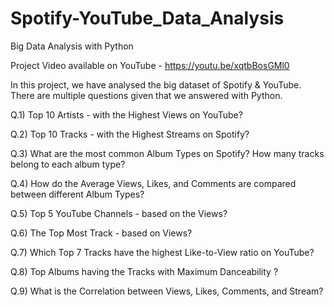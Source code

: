 # Spotify-YouTube_Data_Analysis
Big Data Analysis with Python

Project Video available on YouTube - https://youtu.be/xqtbBosGMl0

In this project, we have analysed the big dataset of Spotify & YouTube. There are multiple questions given that we answered with Python.

Q.1) Top 10 Artists - with the Highest Views on YouTube?

Q.2) Top 10 Tracks - with the Highest Streams on Spotify?

Q.3) What are the most common Album Types on Spotify? How many tracks belong to each album type?

Q.4) How do the Average Views, Likes, and Comments are compared between different Album Types?

Q.5) Top 5 YouTube Channels -  based on the Views?

Q.6) The Top Most Track -  based on Views?

Q.7) Which Top 7 Tracks have the highest Like-to-View ratio on YouTube? 

Q.8) Top Albums having the Tracks with Maximum Danceability ?

Q.9) What is the Correlation between Views, Likes, Comments, and Stream?
